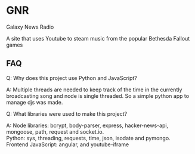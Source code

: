 # GNR
<p>Galaxy News Radio</p>
<p>A site that uses Youtube to steam music from the popular Bethesda Fallout games</p>

## FAQ

<p>Q: Why does this project use Python and JavaScript?</p>
<p>A: Multiple threads are needed to keep track of the time in the currently broadcasting song and node is single threaded. So a simple python app to manage djs was made.</p>
<p>Q: What libraries were used to make this project?</p>
<p>A: Node libraries: bcrypt, body-parser, express, hacker-news-api, mongoose, path, request and socket.io.<br> Python: sys, threading, requests, time, json, isodate and pymongo.<br> Frontend JavaScript: angular, and youtube-iframe</p>

